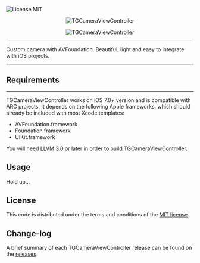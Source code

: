 ![License MIT](https://go-shields.herokuapp.com/license-MIT-blue.png)

<p align="center">
  <img src="http://s23.postimg.org/4psw1dtyj/TGCamera_View_Controller.png" alt="TGCameraViewController" title="TGCameraViewController">
</p>

<p align="center">
  <img src="http://s13.postimg.org/cjxkzgu87/TGCamera_View_Controller.png" alt="TGCameraViewController" title="TGCameraViewController">
</p>

---

Custom camera with AVFoundation. Beautiful, light and easy to integrate with iOS projects.

---



## Requirements
---

TGCameraViewController works on iOS 7.0+ version and is compatible with ARC projects. It depends on the following Apple frameworks, which should already be included with most Xcode templates:

* AVFoundation.framework
* Foundation.framework
* UIKit.framework

You will need LLVM 3.0 or later in order to build TGCameraViewController.



## Usage

Hold up...



## License

This code is distributed under the terms and conditions of the [MIT license](LICENSE).



## Change-log

A brief summary of each TGCameraViewController release can be found on the [releases](https://github.com/tdginternet/TGCameraViewController/releases).
